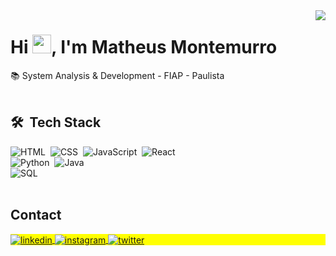 <img align='right' heigt='590em' src='https://raw.githubusercontent.com/gist/montemurro19/3a39986c9bc31070f1dcfbcb13195e1b/raw/041d89eba630b6bfa4c519968867b270e43f5142/githubcard.svg'>
<h1 align="left">Hi <img src="https://raw.githubusercontent.com/kaueMarques/kaueMarques/master/hi.gif" height="30px">, I'm Matheus Montemurro</h1>

📚 System Analysis & Development - FIAP - Paulista
<br><br>

## 🛠 &nbsp;Tech Stack

![HTML](https://img.shields.io/badge/-HTML-05122A?style=flat&logo=HTML5)&nbsp;
![CSS](https://img.shields.io/badge/-CSS-05122A?style=flat&logo=CSS3&logoColor=1572B6)&nbsp;
![JavaScript](https://img.shields.io/badge/-JavaScript-05122A?style=flat&logo=javascript)&nbsp;
![React](https://img.shields.io/badge/-React-05122A?style=flat&logo=react)&nbsp;
<br>
![Python](https://img.shields.io/badge/-Python-05122A?style=flat&logo=python)&nbsp;
![Java](https://img.shields.io/badge/-Java-05122A?style=flat&logo=openJDK)&nbsp;
<br>
![SQL](https://img.shields.io/badge/-Oracle%20SQL-05122A?style=flat&logo=oracle)&nbsp;
<br><br>

## Contact

<p align="left" style="background:yellow">
<a href="https://www.linkedin.com/in/matheus-gomes-montemurro/" target="_blank">
  <img align="center" src="https://img.shields.io/badge/-Linkedin-05122A?style=flat&logo=linkedin" alt="linkedin"/>
</a>
<a href="https://www.instagram.com/matheus_montemurro/" target="_blank">
 <img align="center" src="https://img.shields.io/badge/-Instagram-05122A?style=flat&logo=instagram" alt="instagram"/>
</a>
  <a href="https://twitter.com/_montemurro_" target="_blank">
  <img align="center" src="https://img.shields.io/badge/-Twitter-05122A?style=flat&logo=twitter" alt="twitter"/>  
</a>
